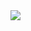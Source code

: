 <img src="https://user-images.githubusercontent.com/36246244/104093022-1fc86e80-52cb-11eb-92ef-6a2cb91ebe26.jpg">
